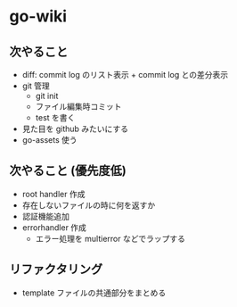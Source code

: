 # go-wiki

## 次やること

* diff: commit log のリスト表示 + commit log との差分表示
* git 管理
  * git init
  * ファイル編集時コミット
  * test を書く
* 見た目を github みたいにする
* go-assets 使う

## 次やること (優先度低)

* root handler 作成
* 存在しないファイルの時に何を返すか
* 認証機能追加
* errorhandler 作成
  * エラー処理を multierror などでラップする

## リファクタリング

* template ファイルの共通部分をまとめる
